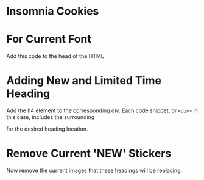 # Insomnia Cookies

# For Current Font
Add this code to the head of the HTML

# Adding New and Limited Time Heading
Add the h4 element to the corresponding div. Each code snippet, or `<div>` in this case, includes the surrounding <div> for the desired heading location. 


# Remove Current 'NEW' Stickers
Now remove the current images that these headings will be replacing.
